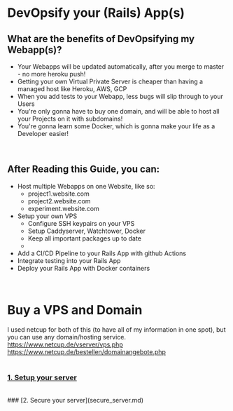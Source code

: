 # DevOpsify your (Rails) App(s)
## What are the benefits of DevOpsifying my Webapp(s)?  
- Your Webapps will be updated automatically, after you merge to master - no more heroku push!
- Getting your own Virtual Private Server is cheaper than having a managed host like Heroku, AWS, GCP
- When you add tests to your Webapp, less bugs will slip through to your Users
- You're only gonna have to buy one domain, and will be able to host all your Projects on it with subdomains!
- You're gonna learn some Docker, which is gonna make your life as a Developer easier!
<br />

## After Reading this Guide, you can:
- Host multiple Webapps on one Website, like so:
  - project1.website.com
  - project2.website.com
  - experiment.website.com
- Setup your own VPS
  - Configure SSH keypairs on your VPS
  - Setup Caddyserver, Watchtower, Docker
  - Keep all important packages up to date
  - 
- Add a CI/CD Pipeline to your Rails App with github Actions
- Integrate testing into your Rails App
- Deploy your Rails App with Docker containers
<br />

# Buy a VPS and Domain
I used netcup for both of this (to have all of my information in one spot), but you can use any domain/hosting service. 
https://www.netcup.de/vserver/vps.php  
https://www.netcup.de/bestellen/domainangebote.php
<br />
<br />

### [1. Setup your server](setup_server.md)
<br />
### [2. Secure your server](secure_server.md)

